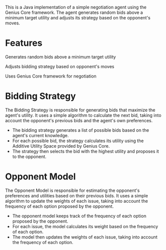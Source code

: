 This is a Java implementation of a simple negotiation agent using the Genius Core framework. The agent generates random bids above a minimum target utility and adjusts its strategy based on the opponent's moves.

# Features


Generates random bids above a minimum target utility

Adjusts bidding strategy based on opponent's moves

Uses Genius Core framework for negotiation



# Bidding Strategy

The Bidding Strategy is responsible for generating bids that maximize the agent's utility. It uses a simple algorithm to calculate the next bid, taking into account the opponent's previous bids and the agent's own preferences.


- The bidding strategy generates a list of possible bids based on the agent's current knowledge.
- For each possible bid, the strategy calculates its utility using the Additive Utility Space provided by Genius Core.
- The strategy then selects the bid with the highest utility and proposes it to the opponent.


# Opponent Model

The Opponent Model is responsible for estimating the opponent's preferences and utilities based on their previous bids. It uses a simple algorithm to update the weights of each issue, taking into account the frequency of each option proposed by the opponent.


- The opponent model keeps track of the frequency of each option proposed by the opponent.
- For each issue, the model calculates its weight based on the frequency of each option.
- The model then updates the weights of each issue, taking into account the frequency of each option.

